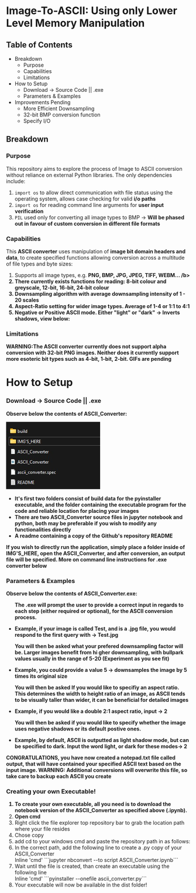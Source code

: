 # Image-To-ASCII: Using only Lower Level Memory Manipulation

<div>
  <h2>Table of Contents</h2>
</div>

<div>
  <ul>
    <li>Breakdown
    <ul>
      <li>Purpose</li>
      <li>Capabilities</li>
      <li>Limitations</li>
    </ul>
    </li>
    <li>How to Setup
    <ul>
      <li>Download -> Source Code || .exe</li>
      <li>Parameters & Examples</li>
    </ul>
    </li>
    <li>Improvements Pending
    <ul>
      <li>More Efficient Downsampling</li>
      <li>32-bit BMP conversion function</li>
      <li>Specify I/O</li>
    </ul>
    </li>
  </ul>
</div>

<div>
  <h2>Breakdown</h2>
</div>

<div>
  <h3>Purpose</h3>
  <p>This repository aims to explore the process of Image to ASCII conversion without reliance on external Python libraries. The only dependencies include:</p>
  <ol>
    <li><code>import os</code> to allow direct communication with file status using the operating system, allows case checking for valid <b>i/o paths</b></li>
    <li><code>import os</code> for reading command line arguments for <b>user input verification</b></li>
    <li><code>PIL</code> used only for converting all image types to BMP -> <b>Will be phased out in favour of custom conversion in different file formats</b></li>
  </ol>
</div>

<h3>Capabilities</h3>
  <p>This <b>ASCII converter</b> uses manipulation of <b>image bit domain headers and data</b>, to create specified functions allowing conversion across a multitude of file types and byte sizes:</p>
  <ol>
    <li>Supports all image types, e.g. <b>PNG, BMP, JPG, JPEG, TIFF, WEBM... /b></li>
    <li>There currently exists functions for reading: <b>8-bit colour and greyscale, 12-bit, 16-bit, 24-bit colour</b></li>
    <li>Downsampling algorithm with average downsampling intensity <b>of 1 - 20 scales</b></li>
    <li>Aspect-Ratio setting for wider image types. <b>Average of 1-4 or 1:1 to 4:1</b></li>
      <li>Negative or Positive ASCII mode. <b>Either "light" or "dark" -> Inverts shadows, view below:</b></li>
  </ol>
</div>

<h3>Limitations</h3>
  <p><b>WARNING:</b>The ASCII converter currently does not support alpha conversion with 32-bit PNG images. Neither does it currently support more esoteric bit types such as 4-bit, 1-bit, 2-bit. GIFs are pending</p>
</div>

<h1>How to Setup</h1>

<div>
  <h3>Download -> Source Code || .exe</h3>
  <p>Observe below the contents of ASCII_Converter:</p>
  <img src="README_IMG'S/Folder_1.jpg">
  <ul>
    <li><b>It's first two folders consist of build data for the pyinstaller executable, and the folder containing the executable program for the code and reliable location for placing your images</b></li>
    <li><b>There are two ASCII_Converter source files in jupyter notebook and python, both may be preferable if you wish to modify any functionalities directly</b></li>
    <li><b>A readme containing a copy of the Github's repository README</b></li>
  </ul>

  <p><b>If you wish to directly run the application, simply place a folder inside of IMG'S_HERE, open the ASCII_Converter, and after conversion, an output file will be specified. More on command line instructions for .exe converter below</b></p>
</div>

<div>
  <h3>Parameters & Examples</h3>
  <p>Observe below the contents of ASCII_Converter.exe:</p>
  <ul>
    <p>The .exe will prompt the user to provide a correct input in regards to each step (either required or optional), for the ASCII conversion process.</p>
    <li><b>Example, if your image is called Test, and is a .jpg file, you would respond to the first query with -> Test.jpg</b></li>
    <p>You will then be asked what your prefered downsampling factor will be. Larger images benefit from hi  gher downsampling, with bullpark values usually in the range of 5-20 (Experiment as you see fit)</p>
    <li><b>Example, you could provide a value 5 -> downsamples the image by 5 times its original size</b></li>
    <p>You will then be asked If you would like to specifiy an aspect ratio. This determines the width to height ratio of an image, as ASCII tends to be visually taller than wider, it can be beneficial for detailed images</p>
    <li><b>Example, if you would like a double 2:1 aspect ratio, input -> 2</b></li>
    <p>You will then be asked if you would like to specify whether the image uses negative shadows or its default postive ones.</p>
    <li><b>Example, by default, ASCII is outputted as light shadow mode, but can be specified to dark. Input the word light, or dark for these modes-> 2</b></li>
  </ul>

  <p>CONGRATULATIONS, you have now created a notepad.txt file called output, that will have contained your specified ASCII text based on the input image. <b>WARNING: Additional conversions will overwrite this file, so take care to backup each ASCII you create</b></p>
</div>

<div>
  <h3>Creating your own Executable!</h3>
  <ol>
    <li><b>To create your own executable, all you need is to download the notebook version of the ASCII_Converter as specified above (.ipynb).</b></li>
    <li>Open cmd</b></li>
    <li>Right click the file explorer top repository bar to grab the location path where your file resides</b></li>
    <li>Chose copy</li>
    <li>add cd to your windows cmd and paste the repository path in as follows:</li>
    <li>In the correct path, add the following line to create a .py copy of your ASCII_Converter</li>
    Inline 'cmd'
  ```jupyter nbconvert --to script ASCII_Converter.ipynb```
  <li>Wait until the file is created, than create an executable using the following line</li>
    Inline 'cmd'
  ```pyinstaller --onefile ascii_converter.py```

  <li>Your executable will now be available in the dist folder!</li>
  </ol>
  
